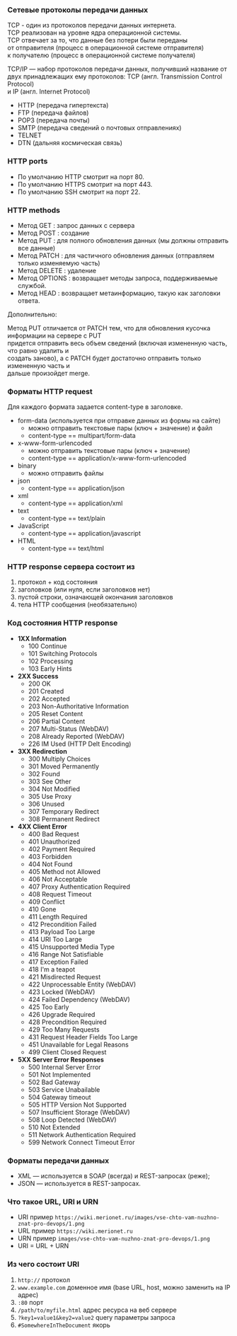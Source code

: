 ### Сетевые протоколы передачи данных


TCP - один из протоколов передачи данных интернета. <br>
TCP реализован на уровне ядра операционной системы. <br>
TCP отвечает за то, что данные без потери были переданы <br>
от отправителя (процесс в операционной системе отправителя) <br>
к получателю (процесс в операционной системе получателя)

TCP/IP — набор протоколов передачи данных, получивший название от <br>
двух принадлежащих ему протоколов: TCP (англ. Transmission Control Protocol) <br>
и IP (англ. Internet Protocol)

- HTTP (передача гипертекста)
- FTP (передача файлов)
- POP3 (передача почты)
- SMTP (передача сведений о почтовых отправлениях)
- TELNET
- DTN (дальняя космическая связь)

### HTTP ports
- По умолчанию HTTP смотрит на порт 80. 
- По умолчанию HTTPS смотрит на порт 443.
- По умолчанию SSH смотрит на порт 22.

### HTTP methods
- Метод GET : запрос данных с сервера
- Метод POST : создание
- Метод PUT : для полного обновления данных (мы должны отправить все данные)
- Метод PATCH : для частичного обновления данных (отправляем только изменяемую часть)
- Метод DELETE : удаление
- Метод OPTIONS : возвращает методы запроса, поддерживаемые службой.
- Метод HEAD : возвращает метаинформацию, такую как заголовки ответа.

Дополнительно:

Метод PUT отличается от PATCH тем, что для обновления кусочка информации на сервере с PUT<br>
придется отправить весь объем сведений (включая измененную часть, что равно удалить и <br> 
создать заново), а с PATCH будет достаточно отправить только измененную часть и <br> 
дальше произойдет merge.

### Форматы HTTP request

Для каждого формата задается content-type в заголовке. <br> 

- form-data (используется при отправке данных из формы на сайте)
  - можно отправить текстовые пары (ключ + значение) и файл
  - content-type == multipart/form-data
- x-www-form-urlencoded
  - можно отправить текстовые пары (ключ + значение)
  - content-type == application/x-www-form-urlencoded
- binary
  - можно отправить файлы
- json
  - content-type == application/json
- xml
  - content-type == application/xml
- text
  - content-type == text/plain
- JavaScript
  - content-type == application/javascript
- HTML
  - content-type == text/html


### HTTP response сервера состоит из
1. протокол + код состояния
2. заголовков (или нуля, если заголовков нет)
3. пустой строки, означающей окончания заголовков
4. тела HTTP сообщения (необязательно)

### Код состояния HTTP response
- **1XX Information**
  - 100 Continue
  - 101 Switching Protocols
  - 102 Processing
  - 103 Early Hints
- **2XX Success**
    - 200 OK
    - 201 Created
    - 202 Accepted
    - 203 Non-Authoritative Information
    - 205 Reset Content
    - 206 Partial Content
    - 207 Multi-Status (WebDAV)
    - 208 Already Reported (WebDAV)
    - 226 IM Used (HTTP Delt Encoding)
- **3XX Redirection**
    - 300 Multiply Choices
    - 301 Moved Permanently
    - 302 Found
    - 303 See Other
    - 304 Not Modified
    - 305 Use Proxy
    - 306 Unused
    - 307 Temporary Redirect
    - 308 Permanent Redirect
- **4XX Client Error**
  - 400 Bad Request
  - 401 Unauthorized
  - 402 Payment Required
  - 403 Forbidden
  - 404 Not Found
  - 405 Method not Allowed
  - 406 Not Acceptable
  - 407 Proxy Authentication Required
  - 408 Request Timeout
  - 409 Conflict
  - 410 Gone
  - 411 Length Required
  - 412 Precondition Failed
  - 413 Payload Too Large
  - 414 URI Too Large
  - 415 Unsupported Media Type
  - 416 Range Not Satisfiable 
  - 417 Exception Failed
  - 418 I'm a teapot
  - 421 Misdirected Request 
  - 422 Unprocessable Entity (WebDAV)
  - 423 Locked (WebDAV)
  - 424 Failed Dependency (WebDAV)
  - 425 Too Early
  - 426 Upgrade Required
  - 428 Precondition Required
  - 429 Too Many Requests 
  - 431 Request Header Fields Too Large
  - 451 Unavailable for Legal Reasons
  - 499 Client Closed Request
- **5XX Server Error Responses**
  - 500 Internal Server Error
  - 501 Not Implemented
  - 502 Bad Gateway
  - 503 Service Unabailable
  - 504 Gateway timeout
  - 505 HTTP Version Not Supported
  - 507 Insufficient Storage (WebDAV)
  - 508 Loop Detected (WebDAV)
  - 510 Not Extended
  - 511 Network Authentication Required 
  - 599 Network Connect Timeout Error

### Форматы передачи данных
- XML — используется в SOAP (всегда) и REST-запросах (реже); 
- JSON — используется в REST-запросах.
  
### Что такое URL, URI и URN
- URI пример `https://wiki.merionet.ru/images/vse-chto-vam-nuzhno-znat-pro-devops/1.png`
- URL пример `https://wiki.merionet.ru`
- URN пример `images/vse-chto-vam-nuzhno-znat-pro-devops/1.png`
- URI = URL + URN

### Из чего состоит URI
1. `http://` протокол
2. `www.example.com` доменное имя (base URL, host, можно заменить на IP адрес)
3. `:80` порт
4. `/path/to/myfile.html` адрес ресурса на веб сервере
5. `?key1=value1&key2=value2` query параметры запроса
7. `#SomewhereInTheDocument` якорь